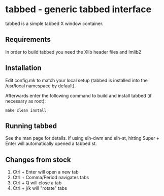 tabbed - generic tabbed interface
=================================
tabbed is a simple tabbed X window container.

Requirements
------------
In order to build tabbed you need the Xlib header files and Imlib2

Installation
------------
Edit config.mk to match your local setup (tabbed is installed into
the /usr/local namespace by default).

Afterwards enter the following command to build and install tabbed
(if necessary as root):

    make clean install

Running tabbed
--------------
See the man page for details.
If using elh-dwm and elh-st, hitting Super + Enter will automatically opened a tabbed st.

Changes from stock
------------------
1. Ctrl + Enter will open a new tab
2. Ctrl + Comma/Period navigates tabs
3. Ctrl + Q will close a tab 
4. Ctrl + j/k will "rotate" tabs
